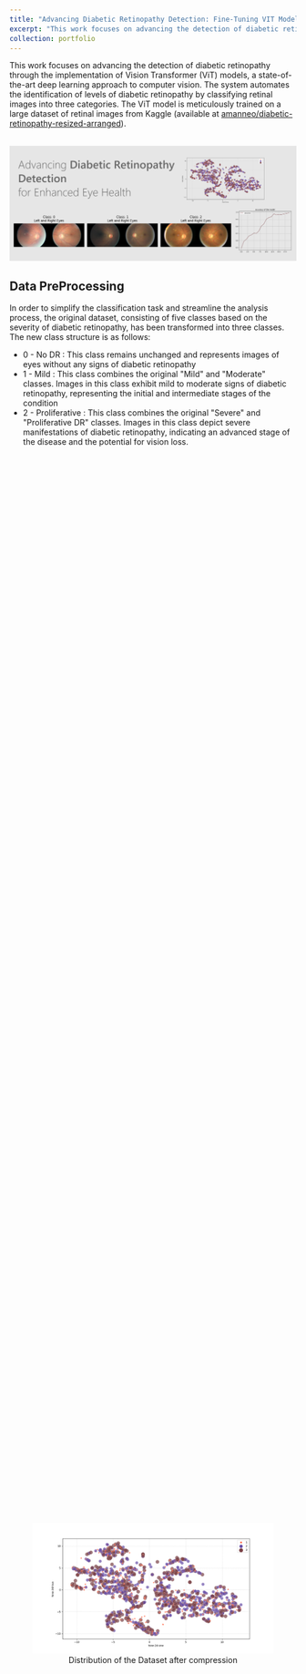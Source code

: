 ```yaml
---
title: "Advancing Diabetic Retinopathy Detection: Fine-Tuning VIT Models"
excerpt: "This work focuses on advancing the detection of diabetic retinopathy through the implementation of Vision Transformer (ViT) models, as state-of-the-art deep learning approach to computer vision.<br/><img src='/images/Retinopathy.png'>"
collection: portfolio
---
```


This work focuses on advancing the detection of diabetic retinopathy through the implementation of Vision Transformer (ViT) models, a state-of-the-art deep learning approach to computer vision. The system automates the identification of levels of diabetic retinopathy by classifying retinal images into three categories. The ViT model is meticulously trained on a large dataset of retinal images from Kaggle (available at <a href="https://www.kaggle.com/datasets/amanneo/diabetic-retinopathy-resized-arranged">amanneo/diabetic-retinopathy-resized-arranged</a>).

<br/><img src='/images/Retinopathy.png'>

<h2>Data PreProcessing</h2>

In order to simplify the classification task and streamline the analysis process, the original dataset, consisting of five classes based on the severity of diabetic retinopathy, has been transformed into three classes. The new class structure is as follows:

<ul>
    <li>0 - No DR : This class remains unchanged and represents images of eyes without any signs of diabetic retinopathy</li>
    <li>1 - Mild : This class combines the original "Mild" and "Moderate" classes. Images in this class exhibit mild to moderate signs of diabetic retinopathy, representing the initial and intermediate stages of the condition</li>
    <li>2 - Proliferative : This class combines the original "Severe" and "Proliferative DR" classes. Images in this class depict severe manifestations of diabetic retinopathy, indicating an advanced stage of the disease and the potential for vision loss.</li>
</ul>

<div style="display: flex; justify-content: center; align-items: center; height: 100vh;">
<figure style="text-align: center;">
  <img src="/images/Tsne_visualization.png">
  <figcaption>Distribution of the Dataset after compression</figcaption>
</figure>
</div>